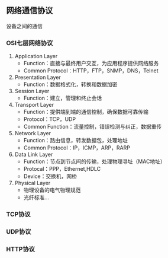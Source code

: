 ## 网络通信协议
设备之间的通信

### OSI七层网络协议
1. Application Layer
    - Function：直接与最终用户交互，为应用程序提供网络服务
    - Common Protocol：HTTP，FTP，SNMP，DNS，Telnet
2. Presentation Layer
    - Function：数据格式化，转换和数据加密
3. Session Layer
    - Function：建立，管理和终止会话
4. Transport Layer
    - Function：提供端到端的通信控制，确保数据可靠传输
    - Protocol：TCP，UDP
    - Common Function：流量控制，错误检测与纠正，数据重传
5. Network Layer
    - Function：路由信息，转发数据包，处理地址
    - Common Protocol：IP，ICMP，ARP，RARP
6. Data Link Layer
    - Function：节点到节点间的传输，处理物理寻址（MAC地址）
    - Protocal：PPP，Ethernet,HDLC
    - Device：交换机，网桥
7. Physical Layer
    - 物理设备的电气物理规范
    - 光纤标准...

### TCP协议
### UDP协议
### HTTP协议

